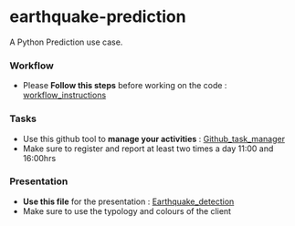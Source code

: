 # earthquake-prediction
A Python Prediction use case.

### Workflow
* Please **Follow this steps** before working on the code : [workflow_instructions](https://github.com/KNobles/earthquake-prediction/blob/dev/Instructions.md)

### Tasks
* Use this github tool to **manage your activities** : [Github_task_manager](https://github.com/users/KNobles/projects/1)
* Make sure to register and report at least two times a day 11:00 and 16:00hrs


### Presentation
* **Use this file** for the presentation : [Earthquake_detection](https://docs.google.com/presentation/d/1FJ8DZyo1djBHtSwh0SEWkz15kgHQ6BH73VG15f0yOdU/edit#slide=id.p1)
* Make sure to use the typology and colours of the client
